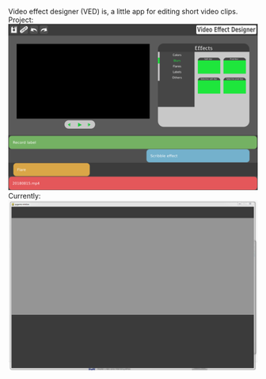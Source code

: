 Video effect designer (VED) is, a little app for editing short video clips.
Project:
![Interface project](/project/main_gui_project.png)
Currently:
![Interface](/project/currently.png)